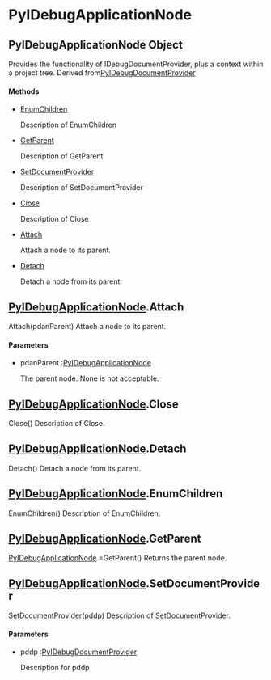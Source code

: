 # PyIDebugApplicationNode

## PyIDebugApplicationNode Object



Provides the functionality of IDebugDocumentProvider, plus a context within a project tree\.  Derived from[PyIDebugDocumentProvider](#pyidebugdocumentprovider)

#### Methods


  - [EnumChildren](PyIDebugApplicationNode.md#pyidebugapplicationnodeenumchildren)

    Description of EnumChildren&nbsp;

  - [GetParent](PyIDebugApplicationNode.md#pyidebugapplicationnodegetparent)

    Description of GetParent&nbsp;

  - [SetDocumentProvider](PyIDebugApplicationNode.md#pyidebugapplicationnodesetdocumentprovider)

    Description of SetDocumentProvider&nbsp;

  - [Close](PyIDebugApplicationNode.md#pyidebugapplicationnodeclose)

    Description of Close&nbsp;

  - [Attach](PyIDebugApplicationNode.md#pyidebugapplicationnodeattach)

    Attach a node to its parent\.&nbsp;

  - [Detach](PyIDebugApplicationNode.md#pyidebugapplicationnodedetach)

    Detach a node from its parent\.&nbsp;

## [PyIDebugApplicationNode](#pyidebugapplicationnode)\.Attach

Attach\(pdanParent\)
Attach a node to its parent\.

#### Parameters


  - pdanParent :[PyIDebugApplicationNode](#pyidebugapplicationnode)

    The parent node\.  None is not acceptable\.

## [PyIDebugApplicationNode](#pyidebugapplicationnode)\.Close

Close\(\)
Description of Close\.

## [PyIDebugApplicationNode](#pyidebugapplicationnode)\.Detach

Detach\(\)
Detach a node from its parent\.

## [PyIDebugApplicationNode](#pyidebugapplicationnode)\.EnumChildren

EnumChildren\(\)
Description of EnumChildren\.

## [PyIDebugApplicationNode](#pyidebugapplicationnode)\.GetParent

[PyIDebugApplicationNode](#pyidebugapplicationnode) =GetParent\(\)
Returns the parent node\.

## [PyIDebugApplicationNode](#pyidebugapplicationnode)\.SetDocumentProvider

SetDocumentProvider\(pddp\)
Description of SetDocumentProvider\.

#### Parameters


  - pddp :[PyIDebugDocumentProvider](#pyidebugdocumentprovider)

    Description for pddp